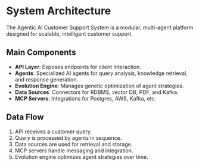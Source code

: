 # System Architecture

The Agentic AI Customer Support System is a modular, multi-agent platform designed for scalable, intelligent customer support.

## Main Components
- **API Layer**: Exposes endpoints for client interaction.
- **Agents**: Specialized AI agents for query analysis, knowledge retrieval, and response generation.
- **Evolution Engine**: Manages genetic optimization of agent strategies.
- **Data Sources**: Connectors for RDBMS, vector DB, PDF, and Kafka.
- **MCP Servers**: Integrations for Postgres, AWS, Kafka, etc.

## Data Flow
1. API receives a customer query.
2. Query is processed by agents in sequence.
3. Data sources are used for retrieval and storage.
4. MCP servers handle messaging and integration.
5. Evolution engine optimizes agent strategies over time.
